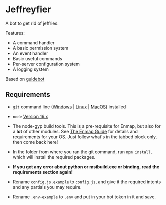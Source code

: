 # Jeffreyfier

A bot to get rid of jeffries.

Features:

- A command handler
- A basic permission system
- An event handler
- Basic useful commands
- Per-server configuration system
- A logging system

Based on [guidebot](https://github.com/AnIdiotsGuide/guidebot/)

## Requirements

- `git` command line ([Windows](https://git-scm.com/download/win) | [Linux](https://git-scm.com/download/linux) | [MacOS](https://git-scm.com/download/mac)) installed
- `node` [Version 16.x](https://nodejs.org)
- The node-gyp build tools. This is a pre-requisite for Enmap, but also for a **lot** of other modules. See [The Enmap Guide](https://enmap.evie.codes/install#pre-requisites) for details and requirements for your OS. Just follow what's in the tabbed block only, then come back here!

- In the folder from where you ran the git command, run `npm install`, which will install the required packages.
- **If you get any error about python or msibuild.exe or binding, read the requirements section again!**
- Rename `config.js.example` to `config.js`, and give it the required intents and any partials you may require.
- Rename `.env-example` to `.env` and put in your bot token in it and save.
